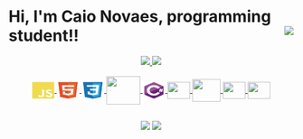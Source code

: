 
# Hi, I'm Caio Novaes, programming student!! <img align="right" src="https://komarev.com/ghpvc/?username=CaioSNovaes&label=Profile%20views&color=blue&style=flat"/> 

<div align="center">
  <a href="https://github.com/CaioSNovaes">
  <img height="165" src="https://github-readme-stats.vercel.app/api/top-langs/?username=CaioSNovaes&layout=compact&langs_count=7&theme=merko"/>
  <img height="165" src="https://github-readme-stats.vercel.app/api?username=CaioSNovaes&show_icons=true&theme=merko&include_all_commits=true&count_private=true"/>
</div>
  
<div align="center" style="display: inline_block"><br>
  <img align="center" height="30" width="40" src="https://raw.githubusercontent.com/devicons/devicon/master/icons/javascript/javascript-plain.svg">
  <img align="center" height="30" width="40" src="https://raw.githubusercontent.com/devicons/devicon/master/icons/html5/html5-original.svg">
  <img align="center" height="30" width="40" src="https://raw.githubusercontent.com/devicons/devicon/master/icons/css3/css3-original.svg">
  <img align="center" height="50" width="60" src="https://cdn.jsdelivr.net/gh/devicons/devicon/icons/mysql/mysql-original-wordmark.svg" />
  <img align="center" height="30" width="40" src="https://raw.githubusercontent.com/devicons/devicon/master/icons/csharp/csharp-original.svg">
  <img align="center" height="30" width="40" src="https://cdn.jsdelivr.net/gh/devicons/devicon/icons/java/java-original.svg" />
  <img align="center" height="40" width="50" src="https://cdn.jsdelivr.net/gh/devicons/devicon/icons/php/php-original.svg" />
  <img align="center" height="30" width="40" src="https://cdn.jsdelivr.net/gh/devicons/devicon/icons/python/python-original.svg" />
  <img align="center" height="30" width="40" src="https://cdn.jsdelivr.net/gh/devicons/devicon/icons/cplusplus/cplusplus-original.svg" />
</div>
  
  ## 
 
<div align="center"> 
  <a href = "mailto:caionovaes3000@gmail.com"><img src="https://img.shields.io/badge/-Gmail-%23333?style=for-the-badge&logo=gmail&logoColor=white" target="_blank"></a>
  <a href="https://api.whatsapp.com/send?phone=5511943622112&text=Oie%2C%20eu%20sou%20o%20Caio%20Novaes!%20" target="_blank"><img src="https://img.shields.io/badge/WhatsApp-25D366?style=for-the-badge&logo=whatsapp&logoColor=white" target="_blank"></a> 
</div>
